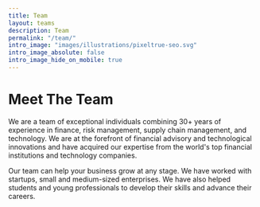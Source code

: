 ```yaml
---
title: Team
layout: teams
description: Team
permalink: "/team/"
intro_image: "images/illustrations/pixeltrue-seo.svg"
intro_image_absolute: false
intro_image_hide_on_mobile: true
---
```


# Meet The Team

We are a team of exceptional individuals combining 30+ years of experience in finance, risk management, supply chain management, and technology. We are at the forefront of financial advisory and technological innovations and have acquired our expertise from the world's top financial institutions and technology companies.

Our team can help your business grow at any stage. We have worked with startups, small and medium-sized enterprises. We have also helped students and young professionals to develop their skills and advance their careers.
